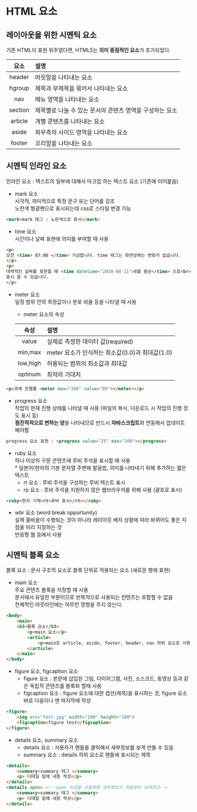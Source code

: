 # HTML 요소

## 레이아웃을 위한 시멘틱 요소
기존 HTML이 표현 위주였다면, HTML5는 **의미 중점적인 요소**가 추가되었다.

|요소|설명|
|:---:|:---|
|header|머릿말을 나타내는 요소|
|hgroup|제목과 부제목을 묶어서 나타내는 요소|
|nav|메뉴 영역을 나타내는 요소|
|section|제목별로 나눌 수 있는 문서의 콘텐츠 영역을 구성하는 요소|
|article|개별 콘텐츠를 나타내는 요소|
|aside|좌우측의 사이드 영역을 나타내는 요소|
|footer|꼬리말을 나타내는 요소|

## 시멘틱 인라인 요소
인라인 요소 : 텍스트의 일부에 대해서 마크업 하는 텍스트 요소 (기존에 이어붙음)

- mark 요소
<br> 시각적, 의미적으로 특정 문구 또는 단어를 강조
<br> 노란색 형광펜으로 표시되는데 css로 스타일 변경 가능
```html
<mark>mark 태그 : 노란색으로 표시</mark>
```
- time 요소
<br> 시간이나 날짜 표현에 의미를 부여할 때 사용
```html
<p>
오전 <time> 07:00 </time> 기상합니다. time 태그는 화면상에는 변화가 없습니다.
</p>
<p>
대략적인 날짜를 표현할 때 <time datetime="2020-08-11">8월 중순</time> 으로<br>
표시 할 수 있습니다.
</p>
```
- meter 요소
<br> 일정 범위 안의 측정값이나 분포 비율 등을 나타낼 때 사용
    - meter 요소의 속성

    |속성|설명|
    |:---:|:---|
    |value|실제로 측정한 데이터 값(required)|
    |min,max|meter 요소가 인식하는 최소값(0.0)과 최대값(1.0)|
    |low,high|허용되는 범위의 최소값과 최대값|
    |optinum|최적의 기대치|
```html
<p>과제 진행률 <meter max="100" value="80"></meter></p>
```

- progress 요소
<br> 작업의 현재 진행 상태를 나타낼 때 사용 (파일의 복사, 다운로드 시 작업의 진행 정도 표시 등)
<br> **점진적적으로 변하는 양**을 나타내므로 반드시 **자바스크립트**와 연동해서 업데이트 해야함
```html
progress 요소 표현 : <progress value="25" max="100"></progress>
```

- ruby 요소
<br> 하나 이상의 구문 콘텐츠에 루비 주석을 표시할 때 사용
<br> * 일본어/한자의 기본 문자열 주변에 발음법, 의미를 나타내기 위해 추가하는 짧은 텍스트
    - rt 요소 : 루비 주석을 구성하는 루비 텍스트 표시
    - rp 요소 : 루비 주석을 지원하지 않은 웹브라우저를 위해 사용 (괄호로 표시)
```html
<ruby>한자 기재<rt>루비 표시</rt></ruby>
```
 
- wbr 요소 (word break opportunity)
<br> 실제 줄바꿈이 수행되는 것이 아니라 레이아웃 배치 상황에 따라 바뀌어도 좋은 지점을 미리 지정하는 것
<br> 반응형 웹 등에서 사용

## 시멘틱 블록 요소 
블록 요소 : 문서 구조적 요소로 블록 단위로 적용되는 요소 (새로운 행에 표현)

- main 요소
<br> 주요 콘텐츠 블록을 지정할 때 사용
<br> 문서에서 유일한 부분이므로 반복적으로 사용되는 컨텐츠는 포함할 수 없음
<br> 전체적인 아웃라인에는 아무런 영향을 주지 않는다.
```html
<body>
    <main> 
    <h3>블록 요소</h3>
        <p>main 요소</p>
        <article>
            <p>main은 article, aside, footer, header, nav 하위 요소로 사용할 수 없다.</p>
        </article>
    </main>
</body>
```

- figure 요소, figcaption 요소
    - figure 요소 : 본문에 삽입된 그림, 다이어그램, 사진, 소스코드, 동영상 등과 같은 독립적 콘텐츠를 블록화 할때 사용
    - figcaption 요소 : figure 요소에 대한 캡션(제목)을 표시하는 것, figure 요소 바로 다음이나 맨 마지막에 작성
    
```html
<figure>
    <img src="test.jpg" width="200" height="100">
    <figcaption>figure test</figcaption>
</figure>
```

- details 요소, summary 요소
    - details 요소 : 사용자가 핸들을 클릭해서 세부정보를 보게 만들 수 있음
    - summary 요소 : details 하위 요소로 핸들에 표시되는 제목
```html
<details>
    <summary>summary 태그 </summary>
    <p> 디테일 밑에 내용 작성</p>
</details>
<details open> <!--open 속성을 사용하면 세부정보가 처음부터 보여진다-->
    <summary>summary 태그 </summary>
    <p> 디테일 밑에 내용 작성</p>
</details>
```
